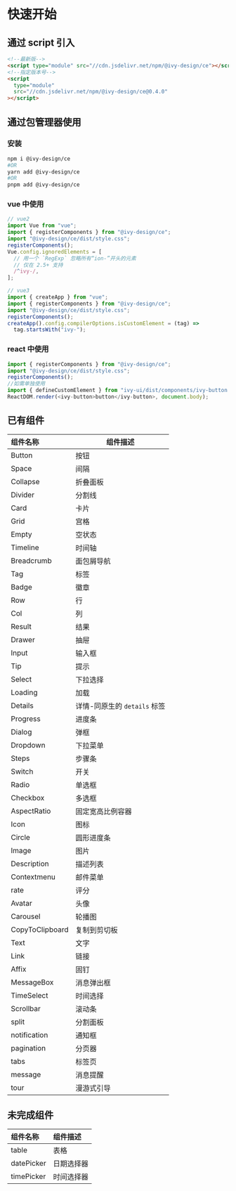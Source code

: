 # 快速开始

## 通过 script 引入

```html
<!--最新版-->
<script type="module" src="//cdn.jsdelivr.net/npm/@ivy-design/ce"></script>
<!--指定版本号-->
<script
  type="module"
  src="//cdn.jsdelivr.net/npm/@ivy-design/ce@0.4.0"
></script>
```

## 通过包管理器使用

### 安装

```bash
npm i @ivy-design/ce
#OR
yarn add @ivy-design/ce
#OR
pnpm add @ivy-design/ce
```

### vue 中使用

```js
// vue2
import Vue from "vue";
import { registerComponents } from "@ivy-design/ce";
import "@ivy-design/ce/dist/style.css";
registerComponents();
Vue.config.ignoredElements = [
  // 用一个 `RegExp` 忽略所有“ion-”开头的元素
  // 仅在 2.5+ 支持
  /^ivy-/,
];

// vue3
import { createApp } from "vue";
import { registerComponents } from "@ivy-design/ce";
import "@ivy-design/ce/dist/style.css";
registerComponents();
createApp().config.compilerOptions.isCustomElement = (tag) =>
  tag.startsWith("ivy-");
```

### react 中使用

```js
import { registerComponents } from "@ivy-design/ce";
import "@ivy-design/ce/dist/style.css";
registerComponents();
//如需单独使用
import { defineCustomElement } from "ivy-ui/dist/components/ivy-button.js";
ReactDOM.render(<ivy-button>button</ivy-button>, document.body);
```

## 已有组件

| 组件名称        | 组件描述                     |
| :-------------- | ---------------------------- |
| Button          | 按钮                         |
| Space           | 间隔                         |
| Collapse        | 折叠面板                     |
| Divider         | 分割线                       |
| Card            | 卡片                         |
| Grid            | 宫格                         |
| Empty           | 空状态                       |
| Timeline        | 时间轴                       |
| Breadcrumb      | 面包屑导航                   |
| Tag             | 标签                         |
| Badge           | 徽章                         |
| Row             | 行                           |
| Col             | 列                           |
| Result          | 结果                         |
| Drawer          | 抽屉                         |
| Input           | 输入框                       |
| Tip             | 提示                         |
| Select          | 下拉选择                     |
| Loading         | 加载                         |
| Details         | 详情-同原生的 `details` 标签 |
| Progress        | 进度条                       |
| Dialog          | 弹框                         |
| Dropdown        | 下拉菜单                     |
| Steps           | 步骤条                       |
| Switch          | 开关                         |
| Radio           | 单选框                       |
| Checkbox        | 多选框                       |
| AspectRatio     | 固定宽高比例容器             |
| Icon            | 图标                         |
| Circle          | 圆形进度条                   |
| Image           | 图片                         |
| Description     | 描述列表                     |
| Contextmenu     | 邮件菜单                     |
| rate            | 评分                         |
| Avatar          | 头像                         |
| Carousel        | 轮播图                       |
| CopyToClipboard | 复制到剪切板                 |
| Text            | 文字                         |
| Link            | 链接                         |
| Affix           | 固钉                         |
| MessageBox      | 消息弹出框                   |
| TimeSelect      | 时间选择                     |
| Scrollbar       | 滚动条                       |
| split           | 分割面板                     |
| notification    | 通知框                       |
| pagination      | 分页器                       |
| tabs            | 标签页                       |
| message         | 消息提醒                     |
| tour            | 漫游式引导                   |

## 未完成组件

| 组件名称   | 组件描述   |
| :--------- | :--------- |
| table      | 表格       |
| datePicker | 日期选择器 |
| timePicker | 时间选择器 |
